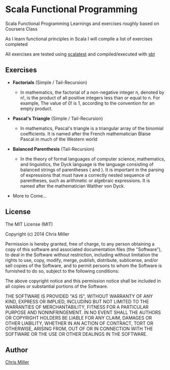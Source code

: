 Scala Functional Programming
================

Scala Functional Programming Learnings and exercises roughly based on Coursera Class

As I learn functional principles in Scala I will compile a list of exercises completed

All exercises are tested using [scalatest](http://www.scalatest.org/) and compiled/executed with [sbt](http://www.scala-sbt.org/)

## Exercises

- **Factorials** (Simple / Tail-Recursion)
  - In mathematics, the factorial of a non-negative integer n, denoted by n!, is the product of all positive integers less than or equal to n. For example, The value of 0! is 1, according to the convention for an empty product.

- **Pascal's Triangle** (Simple / Tail-Recursion)
  - In mathematics, Pascal's triangle is a triangular array of the binomial coefficients. It is named after the French mathematician Blaise Pascal in much of the Western world

- **Balanced Parenthesis** (Tail-Recursion)
  - In the theory of formal languages of computer science, mathematics, and linguistics, the Dyck language is the language consisting of balanced strings of parentheses ( and ). It is important in the parsing of expressions that must have a correctly nested sequence of parentheses, such as arithmetic or algebraic expressions. It is named after the mathematician Walther von Dyck.

- More to Come...

## License 

The MIT License (MIT)

Copyright (c) 2014 Chris Miller

Permission is hereby granted, free of charge, to any person obtaining a copy
of this software and associated documentation files (the "Software"), to deal
in the Software without restriction, including without limitation the rights
to use, copy, modify, merge, publish, distribute, sublicense, and/or sell
copies of the Software, and to permit persons to whom the Software is
furnished to do so, subject to the following conditions:

The above copyright notice and this permission notice shall be included in all
copies or substantial portions of the Software.

THE SOFTWARE IS PROVIDED "AS IS", WITHOUT WARRANTY OF ANY KIND, EXPRESS OR
IMPLIED, INCLUDING BUT NOT LIMITED TO THE WARRANTIES OF MERCHANTABILITY,
FITNESS FOR A PARTICULAR PURPOSE AND NONINFRINGEMENT. IN NO EVENT SHALL THE
AUTHORS OR COPYRIGHT HOLDERS BE LIABLE FOR ANY CLAIM, DAMAGES OR OTHER
LIABILITY, WHETHER IN AN ACTION OF CONTRACT, TORT OR OTHERWISE, ARISING FROM,
OUT OF OR IN CONNECTION WITH THE SOFTWARE OR THE USE OR OTHER DEALINGS IN THE
SOFTWARE.

## Author

[Chris Miller](http://chris-miller.me)
